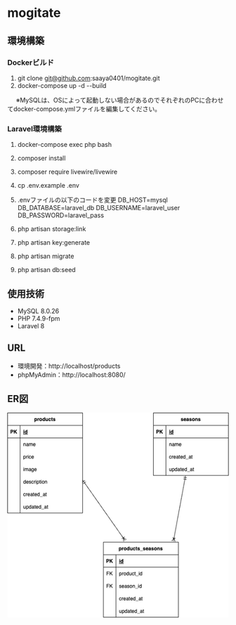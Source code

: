 # mogitate

## 環境構築
### Dockerビルド
1. git clone git@github.com:saaya0401/mogitate.git
1. docker-compose up -d --build

&nbsp;&nbsp;&nbsp;&nbsp;&nbsp;※MySQLは、OSによって起動しない場合があるのでそれぞれのPCに合わせてdocker-compose.ymlファイルを編集してください。

### Laravel環境構築
1. docker-compose exec php bash
1. composer install
1. composer require livewire/livewire
1. cp .env.example .env
1. .envファイルの以下のコードを変更
DB_HOST=mysql
DB_DATABASE=laravel_db
DB_USERNAME=laravel_user
DB_PASSWORD=laravel_pass

1. php artisan storage:link
1. php artisan key:generate
1. php artisan migrate
1. php artisan db:seed

## 使用技術
- MySQL 8.0.26
- PHP 7.4.9-fpm
- Laravel 8

## URL
- 環境開発：http://localhost/products
- phpMyAdmin：http://localhost:8080/

## ER図
![image](mogitate.drawio.png)
